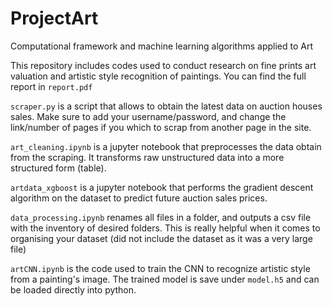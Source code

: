 # ProjectArt
Computational framework and machine learning algorithms applied to Art

This repository includes codes used to conduct research on fine prints art valuation and artistic style recognition of paintings. You can find the full report in `report.pdf`

`scraper.py` is a script that allows to obtain the latest data on auction houses sales. Make sure to add your username/password, and change the link/number of pages if you which to scrap from another page in the site.

`art_cleaning.ipynb` is a jupyter notebook that preprocesses the data obtain from the scraping. It transforms raw unstructured data into a more structured form (table).

`artdata_xgboost` is a jupyter notebook that performs the gradient descent algorithm on the dataset to predict future auction sales prices.

`data_processing.ipynb` renames all files in a folder, and outputs a csv file with the inventory of desired folders. This is really helpful when it comes to organising your dataset (did not include the dataset as it was a very large file)

`artCNN.ipynb` is the code used to train the CNN to recognize artistic style from a painting's image. The trained model is save under `model.h5` and can be loaded directly into python.
